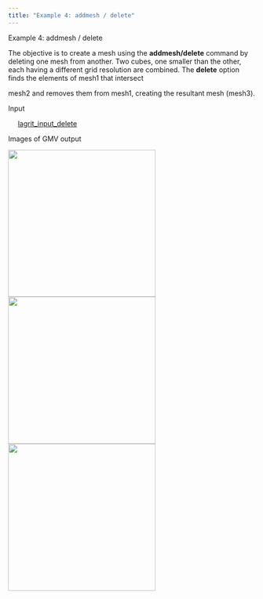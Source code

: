 ```yaml
---
title: "Example 4: addmesh / delete"
---
```


 Example 4: addmesh / delete

  The objective is to create a mesh using the **addmesh/delete**
  command by  deleting one mesh from another.
  Two cubes, one smaller than the other, each having a different grid
  resolution are combined. The **delete** option finds the elements of
  mesh1 that intersect

  mesh2 and removes them from mesh1, creating the resultant mesh
  (mesh3).

 Input

      [lagrit_input_delete](input/lagrit_input_delete.txt)

 Images of GMV output

<img  width="300" src="https://lanl.github.io/LaGriT/assets/images/addmesh_delete/addmesh_mesh1_tn.gif">

<img  width="300" src="https://lanl.github.io/LaGriT/assets/images/addmesh_delete/addmesh_mesh2_tn.gif">

<img  width="300" src="https://lanl.github.io/LaGriT/assets/images/addmesh_delete/addmesh_delete_tn.gif">

  

